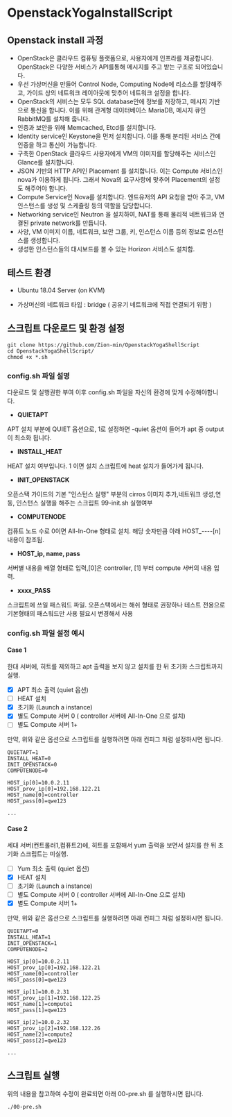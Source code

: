 # OpenstackYogaInstallScript

## Openstack install 과정
- OpenStack은 클라우드 컴퓨팅 플랫폼으로, 사용자에게 인프라를 제공합니다. OpenStack은 다양한 서비스가 API를통해 메시지를 주고 받는 구조로 되어있습니다.
- 우선 가상머신을 만들어 Control Node, Computing Node에 리소스를 할당해주고, 가이드 상의 네트워크 레이아웃에 맞추어 네트워크 설정을 합니다.
- OpenStack의 서비스는 모두 SQL database안에 정보를 저장하고, 메시지 기반으로 통신을 합니다. 이를 위해 관계형 데이터베이스 MariaDB, 메시지 큐인 RabbitMQ를 설치해 줍니다.
- 인증과 보안을 위해 Memcached, Etcd를 설치합니다.
- Identity service인 Keystone을 먼저 설치합니다. 이를 통해 분리된 서비스 간에 인증을 하고 통신이 가능합니다.
- 구축한 OpenStack 클라우드 사용자에게 VM의 이미지를 할당해주는 서비스인 Glance를 설치합니다.
- JSON 기반의 HTTP API인 Placement 를 설치합니다. 이는 Compute 서비스인 nova가 이용하게 됩니다.  그래서 Nova의 요구사항에 맞추어 Placement의 설정도 해주어야 합니다.
- Compute Service인 Nova를 설치합니다. 엔드유저의 API 요청을 받아 주고, VM인스턴스를 생성 및 스케쥴링 등의 역할을 담당합니다.
- Networking service인 Neutron 을 설치하여, NAT를 통해 물리적 네트워크와 연결된 private network를 만듭니다.
- 사양, VM 이미지 이름, 네트워크, 보안 그룹, 키, 인스턴스 이름 등의 정보로 인스턴스를 생성합니다.
- 생성한 인스턴스들의 대시보드를 볼 수 있는 Horizon 서비스도 설치함.

## 테스트 환경

 - Ubuntu 18.04 Server (on KVM)

 - 가상머신의 네트워크 타입 : bridge ( 공유기 네트워크에 직접 연결되기 위함 )

## 스크립트 다운로드 및 환경 설정

```
git clone https://github.com/Zion-min/OpenstackYogaShellScript
cd OpenstackYogaShellScript/
chmod +x *.sh
```

### config.sh 파일 설명

다운로드 및 실행권한 부여 이후 config.sh 파일을 자신의 환경에 맞게 수정해야합니다.

 - **QUIETAPT** 

APT 설치 부분에 QUIET 옵션으로, 1로 설정하면 -quiet 옵션이 들어가 apt 중 output이 최소화 됩니다.

 - **INSTALL_HEAT**

HEAT 설치 여부입니다. 1 이면 설치 스크립트에 heat 설치가 들어가게 됩니다.

 - **INIT_OPENSTACK**
 
오픈스택 가이드의 기본 "인스턴스 실행" 부분의 cirros 이미지 추가,네트워크 생성,연동, 인스턴스 실행을 해주는 스크립트
99-init.sh 실행여부

 - **COMPUTENODE**
 
컴퓨트 노드 수로 0이면 All-In-One 형태로 설치. 해당 숫자만큼 아래 HOST_----[n] 내용이 참조됨. 

 - **HOST_ip, name, pass**
 
서버별 내용을 배열 형태로 입력,[0]은 controller, [1] 부터 compute 서버의 내용 입력.

 - **xxxx_PASS**
 
스크립트에 쓰일 패스워드 파일. 오픈스택에서는 해쉬 형태로 권장하나 테스트 전용으로 기본형태의 패스워드만 사용
필요시 변경해서 사용

### config.sh 파일 설정 예시

#### Case 1

한대 서버에, 히트를 제외하고 apt 출력을 보지 않고 설치를 한 뒤 초기화 스크립트까지 실행.

- [x] APT 최소 출력 (quiet 옵션)
- [ ] HEAT 설치
- [x] 초기화 (Launch a instance)
- [x] 별도 Compute 서버 0 ( controller 서버에 All-In-One 으로 설치)
- [ ] 별도 Compute 서버 1+

만약, 위와 같은 옵션으로 스크립트를 실행하려면 아래 컨피그 처럼 설정하시면 됩니다.

```
QUIETAPT=1
INSTALL_HEAT=0
INIT_OPENSTACK=0
COMPUTENODE=0

HOST_ip[0]=10.0.2.11
HOST_prov_ip[0]=192.168.122.21
HOST_name[0]=controller
HOST_pass[0]=qwe123

...
```

#### Case 2

세대 서버(컨트롤러1,컴퓨트2)에, 히트를 포함해서 yum 출력을 보면서 설치를 한 뒤 초기화 스크립트는 미실행.

- [ ] Yum 최소 출력 (quiet 옵션)
- [x] HEAT 설치
- [ ] 초기화 (Launch a instance)
- [ ] 별도 Compute 서버 0 ( controller 서버에 All-In-One 으로 설치)
- [x] 별도 Compute 서버 1+

만약, 위와 같은 옵션으로 스크립트를 실행하려면 아래 컨피그 처럼 설정하시면 됩니다.

```
QUIETAPT=0
INSTALL_HEAT=1
INIT_OPENSTACK=1
COMPUTENODE=2

HOST_ip[0]=10.0.2.11
HOST_prov_ip[0]=192.168.122.21
HOST_name[0]=controller
HOST_pass[0]=qwe123

HOST_ip[1]=10.0.2.31
HOST_prov_ip[1]=192.168.122.25
HOST_name[1]=compute1
HOST_pass[1]=qwe123

HOST_ip[2]=10.0.2.32
HOST_prov_ip[2]=192.168.122.26
HOST_name[2]=compute2
HOST_pass[2]=qwe123

...
```

## 스크립트 실행

위의 내용을 참고하여 수정이 완료되면 아래 00-pre.sh 를 실행하시면 됩니다.

```
./00-pre.sh
```
